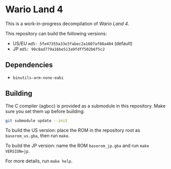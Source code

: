 # Wario Land 4

This is a work-in-progress decompilation of *Wario Land 4*.

This repository can build the following versions:
- US/EU `md5: 5fe47355a33e3fabec2a1607af88a404` (default)
- JP `md5: 99c8ad779a16be513a9fdff502b6f5c2`

## Dependencies

- `binutils-arm-none-eabi`

## Building

The C compiler (agbcc) is provided as a submodule in this repository. Make sure you set them up before building:

```sh
git submodule update --init
```

To build the US version: place the ROM in the repository root as `baserom_us.gba`, then run `make`.

To build the JP version: name the ROM `baserom_jp.gba` and run `make VERSION=jp`.

For more details, run `make help`.
